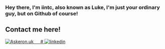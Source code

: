 ### Hey there, I'm iintc, also known as Luke, I'm just your ordinary guy, but on Github of course!


## Contact me here!
<p align="left">
<a href="https://t.me/iintc1" target="_blank"> 
  <img alt="Askeron.uk" src="https://img.shields.io/badge/Askeron.uk-0078d7.svg"/>
  &emsp;
# <a href="https://www.linkedin.com/in/MichaelHAsker" target="_blank"> 
  <img alt="linkedin" src="https://img.shields.io/badge/Linkedin-0078d7.svg"/>
